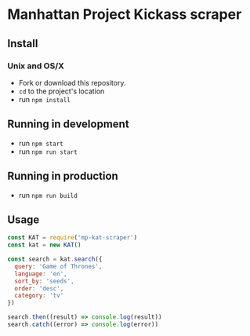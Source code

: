 # Manhattan Project Kickass scraper

## Install
### Unix and OS/X
- Fork or download this repository.
- `cd` to the project's location
- run `npm install`

## Running in development
- run `npm start`
- run `npm run start`

## Running in production
- run `npm run build`


## Usage
``` js
const KAT = require('mp-kat-scraper')
const kat = new KAT()

const search = kat.search({
  query: 'Game of Thrones',
  language: 'en',
  sort_by: 'seeds',
  order: 'desc',
  category: 'tv'
})

search.then((result) => console.log(result))
search.catch((error) => console.log(error))
```
